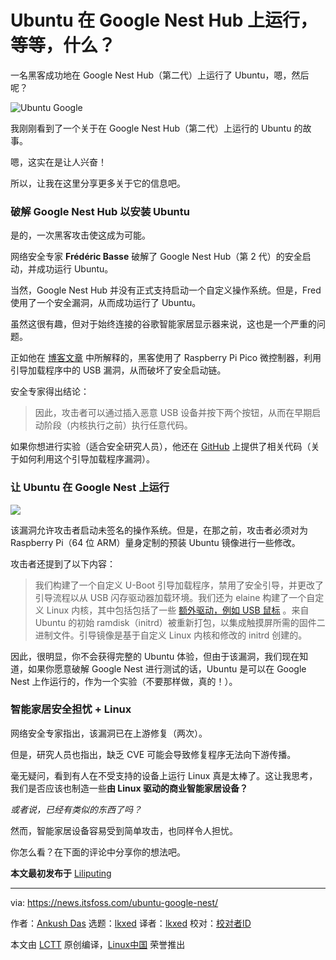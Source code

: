 [#]: subject: "Ubuntu Runs on a Google Nest Hub, Wait, What?"
[#]: via: "https://news.itsfoss.com/ubuntu-google-nest/"
[#]: author: "Ankush Das https://news.itsfoss.com/author/ankush/"
[#]: collector: "lkxed"
[#]: translator: "lkxed"
[#]: reviewer: " "
[#]: publisher: " "
[#]: url: " "

Ubuntu 在 Google Nest Hub 上运行，等等，什么？
======
一名黑客成功地在 Google Nest Hub（第二代）上运行了 Ubuntu，嗯，然后呢？

![Ubuntu Google][1]

我刚刚看到了一个关于在 Google Nest Hub（第二代）上运行的 Ubuntu 的故事。

嗯，这实在是让人兴奋！

所以，让我在这里分享更多关于它的信息吧。

### 破解 Google Nest Hub 以安装 Ubuntu

是的，一次黑客攻击使这成为可能。

网络安全专家 **Frédéric Basse** 破解了 Google Nest Hub（第 2 代）的安全启动，并成功运行 Ubuntu。

当然，Google Nest Hub 并没有正式支持启动一个自定义操作系统。但是，Fred 使用了一个安全漏洞，从而成功运行了 Ubuntu。

虽然这很有趣，但对于始终连接的谷歌智能家居显示器来说，这也是一个严重的问题。

正如他在 [博客文章][2] 中所解释的，黑客使用了 Raspberry Pi Pico 微控制器，利用引导加载程序中的 USB 漏洞，从而破坏了安全启动链。

安全专家得出结论：

> 因此，攻击者可以通过插入恶意 USB 设备并按下两个按钮，从而在早期启动阶段（内核执行之前）执行任意代码。

如果你想进行实验（适合安全研究人员），他还在 [GitHub][3] 上提供了相关代码（关于如何利用这个引导加载程序漏洞）。

### 让 Ubuntu 在 Google Nest 上运行

![][4]

该漏洞允许攻击者启动未签名的操作系统。但是，在那之前，攻击者必须对为 Raspberry Pi（64 位 ARM）量身定制的预装 Ubuntu 镜像进行一些修改。

攻击者还提到了以下内容：

> 我们构建了一个自定义 U-Boot 引导加载程序，禁用了安全引导，并更改了引导流程以从 USB 闪存驱动器加载环境。我们还为 elaine 构建了一个自定义 Linux 内核，其中包括包括了一些 [额外驱动，例如 USB 鼠标][5] 。来自 Ubuntu 的初始 ramdisk（initrd）被重新打包，以集成触摸屏所需的固件二进制文件。引导镜像是基于自定义 Linux 内核和修改的 initrd 创建的。

因此，很明显，你不会获得完整的 Ubuntu 体验，但由于该漏洞，我们现在知道，如果你愿意破解 Google Nest 进行测试的话，Ubuntu 是可以在 Google Nest 上作运行的，作为一个实验（不要那样做，真的！）。

### 智能家居安全担忧 + Linux

网络安全专家指出，该漏洞已在上游修复（两次）。

但是，研究人员也指出，缺乏 CVE 可能会导致修复程序无法向下游传播。

毫无疑问，看到有人在不受支持的设备上运行 Linux 真是太棒了。这让我思考，我们是否应该也制造一些**由 Linux 驱动的商业智能家居设备？**

*或者说，已经有类似的东西了吗？*

然而，智能家居设备容易受到简单攻击，也同样令人担忧。

你怎么看？在下面的评论中分享你的想法吧。

**本文最初发布于** [Liliputing][6]

--------------------------------------------------------------------------------

via: https://news.itsfoss.com/ubuntu-google-nest/

作者：[Ankush Das][a]
选题：[lkxed][b]
译者：[lkxed](https://github.com/lkxed)
校对：[校对者ID](https://github.com/校对者ID)

本文由 [LCTT](https://github.com/LCTT/TranslateProject) 原创编译，[Linux中国](https://linux.cn/) 荣誉推出

[a]: https://news.itsfoss.com/author/ankush/
[b]: https://github.com/lkxed
[1]: https://news.itsfoss.com/wp-content/uploads/2022/06/hacker-installs-ubuntu-on-google-nest-hub.jpg
[2]: https://fredericb.info/2022/06/breaking-secure-boot-on-google-nest-hub-2nd-gen-to-run-ubuntu.html
[3]: https://github.com/frederic/chipicopwn
[4]: https://news.itsfoss.com/wp-content/uploads/2022/06/ubuntu-google-nest.jpg
[5]: https://github.com/frederic/elaine-linux/commit/11068237d9178e77d79e3a5d27fc4f8f9b923c51
[6]: https://liliputing.com/2022/06/hacker-installs-ubuntu-on-a-google-nest-hub-2nd-gen-smart-display.html
